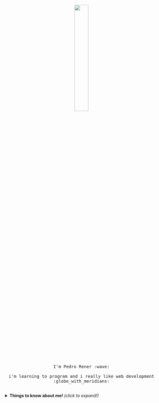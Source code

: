 <p align="center">
  <img src="https://media.giphy.com/media/MeJgB3yMMwIaHmKD4z/giphy.gif" width="30%">
  <br><br>
  <samp>
    I'm Pedro Rener :wave:
    <br><br>
    i'm learning to program and i really like web development :globe_with_meridians:
  </samp>
</p>

<br>

<details>
  <summary> <b> Things to know about me! </b> <i>(click to expand!)</i> </summary>
 
 ----

![Anurag's GitHub stats](https://github-readme-stats.vercel.app/api?username=pedro-rener&show_icons=true&theme=dracula)

-----

[![Top Langs](https://github-readme-stats.vercel.app/api/top-langs/?username=pedro-rener&layout=compact)](https://github.com/anuraghazra/github-readme-stats)

-----
### Tech & Tools Preference

<img src = "https://img.shields.io/badge/-HTML5-E34F26?style=flat&logo=html5&logoColor=white"> 
<img src = "https://img.shields.io/badge/-CSS3-1572B6?style=flat&logo=css3&logoColor=white">
<img src="https://img.shields.io/badge/-Bootstrap-563D7C?style=flat&logo=bootstrap&logoColor=white">
<img src="https://img.shields.io/badge/-JavaScript-eed718?style=flat&logo=javascript&logoColor=ffffff">
<img src="http://img.shields.io/badge/-Git-F1502F?style=flat&logo=git&logoColor=FFFFFF">
<img src="http://img.shields.io/badge/-Github-000000?style=flat&logo=github&logoColor=FFFFFF">
<img src="http://img.shields.io/badge/-VS%20Code-007ACC?style=flat&logo=visual%20studio%20code&logoColor=white">

[![Top Langs](https://github-readme-stats.vercel.app/api/top-langs/?username=pedro-rener&layout=compact)](https://github.com/anuraghazra/github-readme-stats)


-----
### You can find in me in the web 🌍
<a href="https://twitter.com/Alvsxpdr">
  <img align="left" alt="Alvsxpdr Twitter" width="22px" src="https://cdn.jsdelivr.net/npm/simple-icons@v3/icons/twitter.svg" />
</a>
<a href="https://www.linkedin.com/in/pedrorener/">
  <img align="left" alt="pedrorener Linkdein" width="22px" src="https://cdn.jsdelivr.net/npm/simple-icons@v3/icons/linkedin.svg" />
</a>
<a href="https://www.instagram.com/alvesxpdr/">
  <img align="left" alt="alvsxpdr Instagram" width="22px" src="https://cdn.jsdelivr.net/npm/simple-icons@v3/icons/instagram.svg" />
</a>
<br>
-----



<!--
**pedro-rener/pedro-rener** is a ✨ _special_ ✨ repository because its `README.md` (this file) appears on your GitHub profile.


